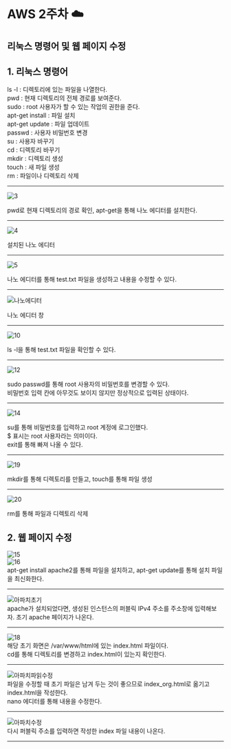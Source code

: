 # AWS 2주차 :cloud:
## 리눅스 명령어 및 웹 페이지 수정

       
## 1. 리눅스 명령어
        
ls -l : 디렉토리에 있는 파일을 나열한다.     
pwd : 현재 디렉토리의 전체 경로를 보여준다.     
sudo : root 사용자가 할 수 있는 작업의 권한을 준다.     
apt-get install : 파일 설치    
apt-get update : 파일 업데이트    
passwd : 사용자 비밀번호 변경    
su : 사용자 바꾸기    
cd : 디렉토리 바꾸기     
mkdir : 디렉토리 생성   
touch : 새 파일 생성    
rm : 파일이나 디렉토리 삭제     

----------------------------------------------------------------------------------     
![3](https://user-images.githubusercontent.com/66204538/116263203-257f8c80-a7b4-11eb-874b-7654520b75a8.JPG)
      
pwd로 현재 디렉토리의 경로 확인, apt-get을 통해 나노 에디터를 설치한다.      

-------------------------------------------------------------------------------------------       
![4](https://user-images.githubusercontent.com/66204538/116267145-1c43ef00-a7b7-11eb-83b7-ae5ec47e1e50.JPG)
          
설치된 나노 에디터      

----------------------------------------------------------------------------------------------          
![5](https://user-images.githubusercontent.com/66204538/116267199-27971a80-a7b7-11eb-88e8-7ed4599808ac.JPG)
        
나노 에디터를 통해 test.txt 파일을 생성하고 내용을 수정할 수 있다.
       
---------------------------------------------------------------------------------------------       
![나노에디터](https://user-images.githubusercontent.com/66204538/116267521-73e25a80-a7b7-11eb-9d7a-f8ad212f6d20.jpg)
      
나노 에디터 창
      
---------------------------------------------------------------------------------------------
![10](https://user-images.githubusercontent.com/66204538/116268218-1569ac00-a7b8-11eb-9ac6-e66bbec7df5c.JPG)
        
ls -l을 통해 test.txt 파일을 확인할 수 있다.
        
---------------------------------------------------------------------------------------------
![12](https://user-images.githubusercontent.com/66204538/116268527-5d88ce80-a7b8-11eb-82df-33286900dad8.JPG)
       
sudo passwd를 통해 root 사용자의 비밀번호를 변경할 수 있다.      
비밀번호 입력 칸에 아무것도 보이지 않지만 정상적으로 입력된 상태이다.     
        
---------------------------------------------------------------------------------------------
![14](https://user-images.githubusercontent.com/66204538/116263549-6b3c5500-a7b4-11eb-83d1-6ce315e1e41f.JPG)
       
su를 통해 비밀번호를 입력하고 root 계정에 로그인했다.      
$ 표시는 root 사용자라는 의미이다.    
exit를 통해 빠져 나올 수 있다.
         
---------------------------------------------------------------------------------------------
![19](https://user-images.githubusercontent.com/66204538/116266871-da1aad80-a7b6-11eb-8491-8e445aab1415.JPG)
         
mkdir를 통해 디렉토리를 만들고, touch를 통해 파일 생성
         
---------------------------------------------------------------------------------------------
![20](https://user-images.githubusercontent.com/66204538/116266923-e6066f80-a7b6-11eb-872a-f56a55b4d487.JPG)
         
rm를 통해 파일과 디렉토리 삭제
         
         
    
## 2. 웹 페이지 수정
       
      
![15](https://user-images.githubusercontent.com/66204538/116262386-75118880-a7b3-11eb-8294-b1fab2b1fc11.JPG)      
![16](https://user-images.githubusercontent.com/66204538/116262531-95414780-a7b3-11eb-9ff9-3632fd4248f5.JPG)       
apt-get install apache2를 통해 파일을 설치하고, apt-get update를 통해 설치 파일을 최신화한다.             
        
---------------------------------------------------------------------------------------------
![아파치초기](https://user-images.githubusercontent.com/66204538/116264188-0e8d6a00-a7b5-11eb-9314-a38cb68d2a91.jpg)       
apache가 설치되었다면, 생성된 인스턴스의 퍼블릭 IPv4 주소를 주소창에 입력해보자. 초기 apache 페이지가 나온다.         
       
---------------------------------------------------------------------------------------------
![18](https://user-images.githubusercontent.com/66204538/116262732-c15cc880-a7b3-11eb-985f-23a0b7629c13.JPG)       
해당 초기 화면은 /var/www/html에 있는 index.html 파일이다.       
cd를 통해 디렉토리를 변경하고 index.html이 있는지 확인한다.        

---------------------------------------------------------------------------------------------    
![아파치파읽수정](https://user-images.githubusercontent.com/66204538/116262941-eb15ef80-a7b3-11eb-96b1-00b9284c3cb5.jpg)        
파일을 수정할 때 초기 파일은 남겨 두는 것이 좋으므로 index_org.html로 옮기고 index.html을 작성한다.       
nano 에디터를 통해 내용을 수정한다.        
       
---------------------------------------------------------------------------------------------
![아파치수정](https://user-images.githubusercontent.com/66204538/116263015-fd902900-a7b3-11eb-9be8-0988d66d86cd.jpg)        
다시 퍼블릭 주소를 입력하면 작성한 index 파일 내용이 나온다.
         
---------------------------------------------------------------------------------------------
